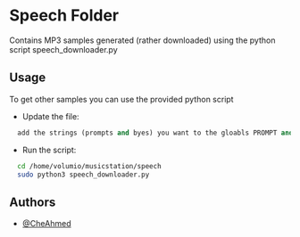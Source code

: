 # Speech Folder

Contains MP3 samples generated (rather downloaded) using the python script speech_downloader.py



## Usage

To get other samples you can use the provided python script 

- Update the file:
```python
  add the strings (prompts and byes) you want to the gloabls PROMPT and BYES.
```
- Run the script:
```bash
  cd /home/volumio/musicstation/speech
  sudo python3 speech_downloader.py
```


## Authors

- [@CheAhmed](https://github.com/CheAhMeD)

